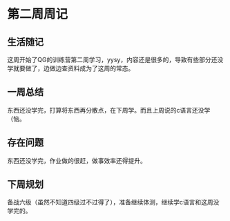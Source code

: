 # 第二周周记

## 生活随记

 这周开始了QG的训练营第二周学习，yysy，内容还是很多的，导致有些部分还没学就要做了，边做边查资料成为了这周的常态。

## 一周总结

 东西还没学完，打算将东西再分散点，在下周学。而且上周说的c语言还没学（恼。

## 存在问题

 东西还没学完，作业做的很赶，做事效率还得提升。

## 下周规划

 备战六级（虽然不知道四级过不过得了），准备继续体测，继续学c语言和这周没学完的。